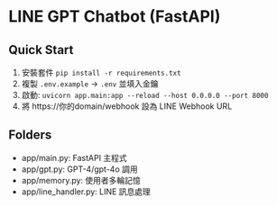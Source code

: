 # LINE GPT Chatbot (FastAPI)

## Quick Start

1. 安裝套件 `pip install -r requirements.txt`
2. 複製 `.env.example` -> `.env` 並填入金鑰
3. 啟動: `uvicorn app.main:app --reload --host 0.0.0.0 --port 8000`
4. 將 https://你的domain/webhook 設為 LINE Webhook URL

## Folders

- app/main.py: FastAPI 主程式
- app/gpt.py: GPT-4/gpt-4o 調用
- app/memory.py: 使用者多輪記憶
- app/line_handler.py: LINE 訊息處理
